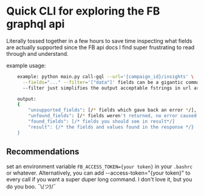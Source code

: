 # Quick CLI for exploring the FB graphql api

Literally tossed together in a few hours to save time inspecting what fields are actually supported since the FB api docs I find super frustrating to read through and understand.

example usage:
```bash
    example: python main.py call-gql --url='{campaign_id}/insights' \
      --fields="..." --filter='["data"]' fields can be a gigantic comma separated string listing of all the fields that could possibly exist
      --filter just simplifies the output acceptable fstrings in url are: {'campaign_id', 'account_id', 'adset_id', 'ad_id'} which will use the specific subcommand to pull the first id for that object type and perform a replacement.

    output:
    {
        "unsupported_fields": [/* fields which gave back an error */],
        "unfound_fields": [/* fields weren't returned, no error caused */],
        "found_fields": [/* fields you should see in result*/]
        "result": {/* the fields and values found in the response */}
    }
```

## Recommendations

set an environment variable `FB_ACCESS_TOKEN={your token}` in your `.bashrc` or whatever. Alternatively, you can add --access-token="{your token}" to every call if you want a super duper long command. I don't love it, but you do you boo. ¯\\_(ツ)_/¯
